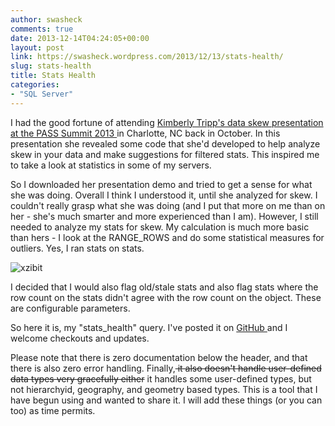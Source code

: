 ```yaml
---
author: swasheck
comments: true
date: 2013-12-14T04:24:05+00:00
layout: post
link: https://swasheck.wordpress.com/2013/12/13/stats-health/
slug: stats-health
title: Stats Health
categories:
- "SQL Server"
---
```


I had the good fortune of attending [Kimberly Tripp's data skew presentation at the PASS Summit 2013 ](http://www.sqlpass.org/summit/2013/Sessions/SessionDetails.aspx?sid=5050)in Charlotte, NC back in October. In this presentation she revealed some code that she'd developed to help analyze skew in your data and make suggestions for filtered stats. This inspired me to take a look at statistics in some of my servers. 
<!-- more -->
So I downloaded her presentation demo and tried to get a sense for what she was doing. Overall I think I understood it, until she analyzed for skew. I couldn't really grasp what she was doing (and I put that more on me than on her - she's much smarter and more experienced than I am). However, I still needed to analyze my stats for skew. My calculation is much more basic than hers - I look at the RANGE_ROWS and do some statistical measures for outliers. Yes, I ran stats on stats.

![xzibit](http://cdn.memegenerator.net/instances/500x/43850131.jpg)

I decided that I would also flag old/stale stats and also flag stats where the row count on the stats didn't agree with the row count on the object. These are configurable parameters.

So here it is, my "stats_health" query. I've posted it on [GitHub ](https://github.com/swasheck/sql_server_stats_health)and I welcome checkouts and updates.

Please note that there is zero documentation below the header, and that there is also zero error handling. Finally,<del> it also doesn't handle user-defined data types very gracefully either</del> it handles some user-defined types, but not hierarchyid, geography, and geometry based types. This is a tool that I have begun using and wanted to share it. I will add these things (or you can too) as time permits.

